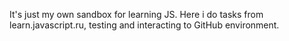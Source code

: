 It's just my own sandbox for learning JS.
Here i do tasks from learn.javascript.ru, testing and interacting to GitHub environment.
